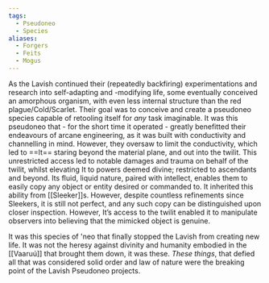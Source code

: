 ```yaml
---
tags:
  - Pseudoneo
  - Species
aliases:
  - Forgers
  - Feits
  - Mogus
---
```

As the Lavish continued their (repeatedly backfiring) experimentations and research into self-adapting and -modifying life, some eventually conceived an amorphous organism, with even less internal structure than the red plague/Cold/Scarlet.
Their goal was to conceive and create a pseudoneo species capable of retooling itself for *any* task imaginable. It was this pseudoneo that - for the short time it operated - greatly benefitted their endeavours of arcane engineering, as it was built with conductivity and channelling in mind. 
However, they oversaw to limit the conductivity, which led to ==It== staring beyond the material plane, and out into the twilit. 
This unrestricted access led to notable damages and trauma on behalf of the twilit, whilst elevating It to powers deemed divine; restricted to ascendants and beyond. 
Its fluid, liquid nature, paired with intellect, enables them to easily copy any object or entity desired or commanded to. It inherited this ability from [[Sleeker]]s. However, despite countless refinements since Sleekers, it is still not perfect, and any such copy can be distinguished upon closer inspection. However, It’s access to the twilit enabled it to manipulate observers into believing that the mimicked object is genuine. 

It was this species of 'neo that finally stopped the Lavish from creating new life. It was not the heresy against divinity and humanity embodied in the [[Vaaruú]] that brought them down, it was these. *These things*, that defied all that was considered solid order and law of nature were the breaking point of the Lavish Pseudoneo projects. 